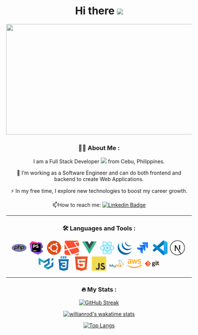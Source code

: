 <div align="center">
  <h1>
    Hi there
    <img src="https://media.giphy.com/media/hvRJCLFzcasrR4ia7z/giphy.gif" width="30px"/>
  </h1>
  <div align="center">
    <img src="https://media.giphy.com/media/dWesBcTLavkZuG35MI/giphy.gif" width="600" height="300"/>
  </div>

  <!--
  **sherwin-ursal/sherwin-ursal** is a ✨ _special_ ✨ repository because its `README.md` (this file) appears on your GitHub profile.
  -->

  ### :man_technologist: About Me :

  I am a Full Stack Developer <img src="https://media.giphy.com/media/WUlplcMpOCEmTGBtBW/giphy.gif" width="30"> from Cebu, Philippines.

  :telescope: I’m working as a Software Engineer and can do both frontend and backend to create Web Applications.

  :zap: In my free time, I explore new technologies to boost my career growth.

  :mailbox:How to reach me: [![Linkedin Badge](https://img.shields.io/badge/-View_linkedIn-blue?style=flat&logo=Linkedin&logoColor=white)](https://www.linkedin.com/in/sherwin-ursal-52752477/)
  
  <hr>

  ### :hammer_and_wrench: Languages and Tools :

  <div>
    <img src="https://github.com/devicons/devicon/blob/master/icons/php/php-original.svg" title="Php" alt="Php" width="40" height="40"/>&nbsp;
    <img src="https://github.com/devicons/devicon/blob/master/icons/phpstorm/phpstorm-original.svg" title="Phpstorm" alt="Phpstorm" width="40" height="40"/>&nbsp;
    <img src="https://github.com/devicons/devicon/blob/master/icons/ubuntu/ubuntu-plain.svg" title="Ubuntu" alt="Ubuntu" width="40" height="40"/>&nbsp;
    <img src="https://github.com/devicons/devicon/blob/master/icons/laravel/laravel-plain.svg"title="Laravel" alt="Laravel" width="40" height="40"/>&nbsp;
    <img src="https://github.com/devicons/devicon/blob/master/icons/vuejs/vuejs-original.svg"title="Vuejs" alt="Vuejs" width="40" height="40"/>&nbsp;
    <img src="https://github.com/devicons/devicon/blob/master/icons/react/react-original.svg" title="React" alt="React" width="40" height="40"/>&nbsp;
    <img src="https://github.com/devicons/devicon/blob/master/icons/jquery/jquery-original.svg" title="Jquery" alt="Jquery" width="40" height="40"/>&nbsp;
    <img src="https://github.com/devicons/devicon/blob/master/icons/jira/jira-original.svg" title="Jira" alt="Jira" width="40" height="40"/>&nbsp;
    <img src="https://github.com/devicons/devicon/blob/master/icons/vscode/vscode-original.svg" title="Vscode" alt="Vscode" width="40" height="40"/>&nbsp;
    <img src="https://github.com/devicons/devicon/blob/master/icons/nextjs/nextjs-line.svg" title="NextJs" alt="NextJs" width="40" height="40"/>&nbsp;
    <img src="https://github.com/devicons/devicon/blob/master/icons/materialui/materialui-original.svg" title="Material UI" alt="Material UI" width="40" height="40"/>&nbsp;
    <img src="https://github.com/devicons/devicon/blob/master/icons/css3/css3-plain-wordmark.svg"  title="CSS3" alt="CSS" width="40" height="40"/>&nbsp;
    <img src="https://github.com/devicons/devicon/blob/master/icons/html5/html5-original.svg" title="HTML5" alt="HTML" width="40" height="40"/>&nbsp;
    <img src="https://github.com/devicons/devicon/blob/master/icons/javascript/javascript-original.svg" title="JavaScript" alt="JavaScript" width="40" height="40"/>&nbsp;
    <img src="https://github.com/devicons/devicon/blob/master/icons/mysql/mysql-original-wordmark.svg" title="MySQL"  alt="MySQL" width="40" height="40"/>&nbsp;
    <img src="https://github.com/devicons/devicon/blob/master/icons/amazonwebservices/amazonwebservices-plain-wordmark.svg" title="AWS" alt="AWS" width="40" height="40"/>&nbsp;
    <img src="https://github.com/devicons/devicon/blob/master/icons/git/git-original-wordmark.svg" title="Git" alt="Git" width="40" height="40"/>
  </div>
  
  <hr>

  ### :fire: My Stats :

  [![GitHub Streak](http://github-readme-streak-stats.herokuapp.com?user=sherwin-ursal&theme=dark&background=000000)](https://git.io/streak-stats)
  
  [![willianrod's wakatime stats](https://github-readme-stats.vercel.app/api/wakatime?username=sherwin29&theme=radical&custom_title=Time%20spent%20this%20year)](https://github.com/anuraghazra/github-readme-stats)

  [![Top Langs](https://github-readme-stats.vercel.app/api/top-langs/?username=genius29&layout=compact&theme=vision-friendly-dark)](https://github.com/anuraghazra/github-readme-stats)

</div>
